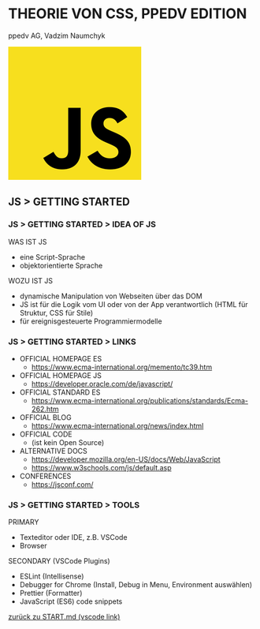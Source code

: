 # THEORIE VON CSS, PPEDV EDITION

ppedv AG, Vadzim Naumchyk

![js-logo](js-images/js-logo.png)

## JS > GETTING STARTED

### JS > GETTING STARTED > IDEA OF JS

WAS IST JS

- eine Script-Sprache
- objektorientierte Sprache

WOZU IST JS

- dynamische Manipulation von Webseiten über das DOM
- JS ist für die Logik vom UI oder von der App verantwortlich (HTML für Struktur, CSS für Stile)
- für ereignisgesteuerte Programmiermodelle

<!--
IN-COURSE REMARKS

HTML and CSS are also faster in your browser than JavaScript

Wozu ist noch JS:
Überprüfung von Formulareingaben vor dem Absenden
Senden und Empfangen von Daten, ohne die Seite neu zu laden (AJAX)
sofortiges Vorschlagen von Suchbegriffen
Banner oder Laufschriften
Verschleiern von E-Mail-Adressen

---------------------------------------------------
PREPARATION REMARKS
-->

### JS > GETTING STARTED > LINKS

- OFFICIAL HOMEPAGE ES
  - <https://www.ecma-international.org/memento/tc39.htm>
- OFFICIAL HOMEPAGE JS
  - <https://developer.oracle.com/de/javascript/>
- OFFICIAL STANDARD ES
  - <https://www.ecma-international.org/publications/standards/Ecma-262.htm>
- OFFICIAL BLOG
  - <https://www.ecma-international.org/news/index.html>
- OFFICIAL CODE
  - (ist kein Open Source)
- ALTERNATIVE DOCS
  - <https://developer.mozilla.org/en-US/docs/Web/JavaScript>
  - <https://www.w3schools.com/js/default.asp>
- CONFERENCES
  - <https://jsconf.com/>

<!--

IN-COURSE REMARKS
https://hacks.mozilla.org/category/es6-in-depth/page/2/?utm_source=dev-newsletter&utm_medium=email&utm_campaign=sep26-2019&utm_content=javascript
<https://code.visualstudio.com/docs/nodejs/working-with-javascript>
viele (mdn, microsoft docs, google developers, oracle developers, jsconf …)
---------------------------------------------------
JS LEARNING LINKS
<https://exlskills.com/learn-en/courses/javascript-fundamentals-basics_javascript>
<https://www.youtube.com/user/codingmath>
<https://developer.mozilla.org/en-US/docs/Web/JavaScript/JavaScript_technologies_overview>
<https://developer.mozilla.org/en-US/docs/Web/JavaScript/A_re-introduction_to_JavaScript>
 -->

### JS > GETTING STARTED >  TOOLS

PRIMARY

- Texteditor oder IDE, z.B. VSCode
- Browser

SECONDARY (VSCode Plugins)

- ESLint (Intellisense)
- Debugger for Chrome (Install, Debug in Menu, Environment auswählen)
- Prettier (Formatter)
- JavaScript (ES6) code snippets

<!--

Online Editors:
codepen.io
<http://jsbin.com/?html,output>
<https://glitch.com/>

<https://code.visualstudio.com/Docs/languages/javascript#_writing-jsconfigjson>
<https://marketplace.visualstudio.com/items?itemName=dbaeumer.vscode-eslint#overview>
<https://marketplace.visualstudio.com/items?itemName=msjsdiag.debugger-for-chrome>
<https://github.com/prettier/prettier>
<https://prettier.io/>
 -->

[zurück zu START.md (vscode link)](../../START.md#m03--js-getting-started)
